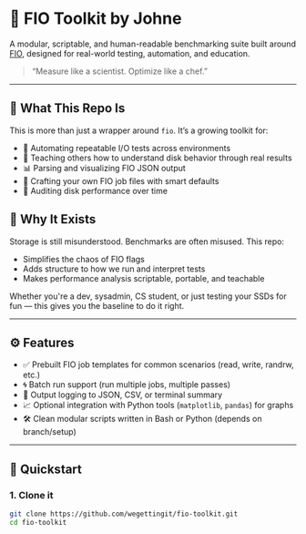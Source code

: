 # 🔧 FIO Toolkit by Johne

A modular, scriptable, and human-readable benchmarking suite built around [FIO](https://github.com/axboe/fio), designed for real-world testing, automation, and education.

> “Measure like a scientist. Optimize like a chef.”

---

## 📌 What This Repo Is

This is more than just a wrapper around `fio`. It’s a growing toolkit for:

- 🔁 Automating repeatable I/O tests across environments
- 🧪 Teaching others how to understand disk behavior through real results
- 📊 Parsing and visualizing FIO JSON output
- 🧰 Crafting your own FIO job files with smart defaults
- 🔬 Auditing disk performance over time

## 🧠 Why It Exists

Storage is still misunderstood. Benchmarks are often misused. This repo:
- Simplifies the chaos of FIO flags
- Adds structure to how we run and interpret tests
- Makes performance analysis scriptable, portable, and teachable

Whether you're a dev, sysadmin, CS student, or just testing your SSDs for fun — this gives you the baseline to do it right.

---

## ⚙️ Features

- ✅ Prebuilt FIO job templates for common scenarios (read, write, randrw, etc.)
- 🌀 Batch run support (run multiple jobs, multiple passes)
- 📄 Output logging to JSON, CSV, or terminal summary
- 📈 Optional integration with Python tools (`matplotlib`, `pandas`) for graphs
- 🛠️ Clean modular scripts written in Bash or Python (depends on branch/setup)

---

## 🚀 Quickstart

### 1. Clone it

```bash
git clone https://github.com/wegettingit/fio-toolkit.git
cd fio-toolkit

